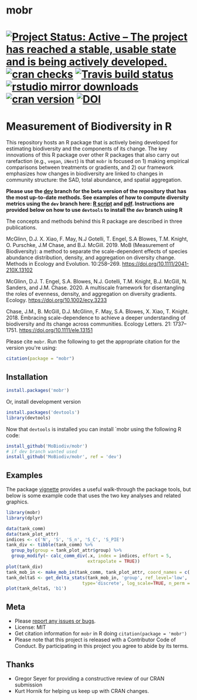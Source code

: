 # mobr
[![Project Status: Active – The project has reached a stable, usable state and is being actively developed.](https://www.repostatus.org/badges/latest/active.svg)](https://www.repostatus.org/#active)
[![cran checks](https://cranchecks.info/badges/worst/mobr)](https://cranchecks.info/pkgs/mobr)
[![Travis build status](https://travis-ci.org/MoBiodiv/mobr.svg?branch=master)](https://travis-ci.org/MoBiodiv/mobr)
[![rstudio mirror downloads](https://cranlogs.r-pkg.org/badges/mobr)](https://github.com/r-hub/cranlogs.app)
[![cran version](https://www.r-pkg.org/badges/version/mobr)](https://cran.r-project.org/package=mobr)
[![DOI](https://zenodo.org/badge/DOI/10.5281/zenodo.4014111.svg)](https://doi.org/10.5281/zenodo.4014111)
============

# Measurement of Biodiversity in R 

This repository hosts an R package that is actively being developed for 
estimating biodiversity and the components of its change. The key innovations of
this R package over other R packages that also carry out rarefaction (e.g.,
`vegan`, `iNext`) is that `mobr` is focused on 1) making empirical comparisons between 
treatments or gradients, and 2) our framework emphasizes how changes in 
biodiversity are linked to changes in community structure: the SAD, total
abundance, and spatial aggregation. 

**Please use the [dev](https://github.com/MoBiodiv/mobr/tree/dev) branch for the beta version of the repository that has the most up-to-date methods. See examples of how to compute diversity metrics using the `dev` branch here: [R script](https://github.com/MoBiodiv/mobr/blob/dev/vignettes/beta_div_demo.R) and [pdf](https://github.com/MoBiodiv/mobr/blob/dev/vignettes/beta_div_demo.pdf). Instructions are provided below on how to use `devtools` to install the `dev` branch using R**

The concepts and methods behind this R package are described in three publications.

McGlinn, D.J. X. Xiao, F. May, N.J Gotelli, T. Engel, S.A Blowes, T.M. Knight, O. Purschke, J.M Chase, and B.J. McGill. 2019. MoB (Measurement of Biodiversity): a method to separate the scale-dependent effects of species abundance distribution, density, and aggregation on diversity change. Methods in Ecology and Evolution. 10:258–269. https://doi.org/10.1111/2041-210X.13102

McGlinn, D.J. T. Engel, S.A. Blowes, N.J. Gotelli, T.M. Knight, B.J. McGill, N. Sanders, and J.M. Chase. 2020. A multiscale framework for disentangling the roles of evenness, density, and aggregation on diversity gradients. Ecology. https://doi.org/10.1002/ecy.3233

Chase, J.M., B. McGill, D.J. McGlinn, F. May, S.A. Blowes, X. Xiao, T. Knight. 2018. Embracing scale-dependence to achieve a deeper understanding of biodiversity and its change across communities. Ecology Letters. 21: 1737–1751. https://doi.org/10.1111/ele.13151 

Please cite `mobr`. Run the following to get the appropriate citation for the version you're using:

```r
citation(package = "mobr")
```

## Installation

```r
install.packages('mobr')
```

Or, install development version

```r
install.packages('devtools')
library(devtools)
```

Now that `devtools` is installed you can install `mobr using the following R code:

```r
install_github('MoBiodiv/mobr')
# if dev branch wanted used
install_github('MoBiodiv/mobr', ref = 'dev')
```

## Examples

The package [vignette](https://github.com/MoBiodiv/mobr/blob/master/vignettes/mobr_intro.pdf)
provides a useful walk-through the package tools, but below is some example code
that uses the two key analyses and related graphics. 

```r
library(mobr)
library(dplyr)

data(tank_comm)
data(tank_plot_attr)
indices <- c('N', 'S', 'S_n', 'S_C', 'S_PIE')
tank_div <- tibble(tank_comm) %>% 
  group_by(group = tank_plot_attr$group) %>% 
  group_modify(~ calc_comm_div(.x, index = indices, effort = 5,
                               extrapolate = TRUE))
plot(tank_div)
tank_mob_in <- make_mob_in(tank_comm, tank_plot_attr, coord_names = c('x', 'y'))
tank_deltaS <- get_delta_stats(tank_mob_in, 'group', ref_level='low',
                             type='discrete', log_scale=TRUE, n_perm = 5)
plot(tank_deltaS, 'b1')
```

## Meta

* Please [report any issues or bugs](https://github.com/mobiodiv/mobr).
* License: MIT
* Get citation information for `mobr` in R doing `citation(package = 'mobr')`
* Please note that this project is released with a Contributor Code of Conduct. By participating in this project you agree to abide by its terms.

## Thanks

* Gregor Seyer for providing a constructive review of our CRAN submission
* Kurt Hornik for helping us keep up with CRAN changes. 
